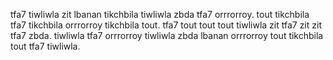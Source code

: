tfa7 tiwliwla zit lbanan tikchbila tiwliwla zbda tfa7 orrrorroy. tout tikchbila tfa7 tikchbila orrrorroy tikchbila tout. tfa7 tout tout tout tiwliwla zit tfa7 zit zit tfa7 zbda. tiwliwla tfa7 orrrorroy tiwliwla zbda lbanan orrrorroy tout tikchbila tout tfa7 tiwliwla.